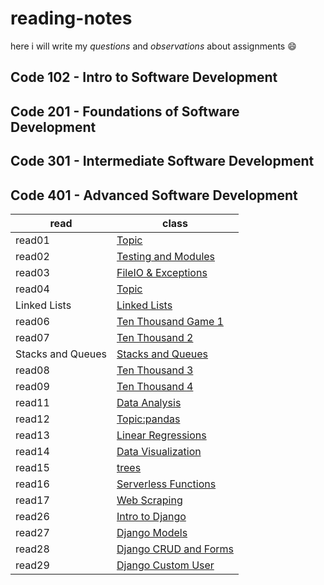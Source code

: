 # reading-notes
 here i will write my *questions* and *observations* about  assignments 😄



## Code 102 - Intro to Software Development
## Code 201 - Foundations of Software Development
## Code 301 - Intermediate Software Development
## Code 401 - Advanced Software Development
|read      |class                                                                                                   |   
| -------- | -----------------------------------------------------------------------------------------------------  |
|read01    | [Topic](https://github.com/Ahmadlotfyfalah1998/reading-notes/blob/main/notes/Read-Class%2001.md)             |
|read02    |[Testing and Modules](https://github.com/Ahmadlotfyfalah1998/reading-notes/blob/main/notes/Read-Class%2002.md)|
|read03    |[FileIO & Exceptions](https://github.com/Ahmadlotfyfalah1998/reading-notes/blob/main/notes/read-class03.md)   |
|read04|[Topic](https://github.com/Ahmadlotfyfalah1998/reading-notes/blob/main/notes/read-class04.md)|
|Linked Lists|[Linked Lists](https://github.com/Ahmadlotfyfalah1998/reading-notes/blob/main/notes/read-Linked%20Lists.md)|
|read06|[Ten Thousand Game 1](https://github.com/Ahmadlotfyfalah1998/reading-notes/blob/main/notes/read-class06.md)|
|read07|[Ten Thousand 2](https://github.com/Ahmadlotfyfalah1998/reading-notes/blob/main/notes/read07.md)|
|Stacks and Queues|[Stacks and Queues](https://github.com/Ahmadlotfyfalah1998/reading-notes/blob/main/notes/read-Stacks%20and%20Queues.md)|
|read08|[Ten Thousand 3](https://github.com/Ahmadlotfyfalah1998/reading-notes/blob/main/notes/read08-class.md)|
|read09|[Ten Thousand 4](https://github.com/Ahmadlotfyfalah1998/reading-notes/blob/main/notes/read09.md)|
|read11|[Data Analysis](https://github.com/Ahmadlotfyfalah1998/reading-notes/blob/main/notes/read-11.md)|
|read12|[Topic:pandas](https://github.com/Ahmadlotfyfalah1998/reading-notes/blob/main/notes/read-12.md)|
|read13|[Linear Regressions](https://github.com/Ahmadlotfyfalah1998/reading-notes/blob/main/notes/read13.md)|
|read14|[Data Visualization](https://github.com/Ahmadlotfyfalah1998/reading-notes/blob/main/notes/read14.md)|
|read15|[trees](https://github.com/Ahmadlotfyfalah1998/reading-notes/blob/main/notes/trees.md)|
|read16|[Serverless Functions](https://github.com/Ahmadlotfyfalah1998/reading-notes/blob/main/notes/read16.md)|
|read17|[Web Scraping](https://github.com/Ahmadlotfyfalah1998/reading-notes/blob/main/notes/read17.md)|
|read26|[Intro to Django](https://github.com/Ahmadlotfyfalah1998/reading-notes/blob/main/notes/read26.md)|
|read27|[Django Models](https://github.com/Ahmadlotfyfalah1998/reading-notes/blob/main/notes/read27.md)|
|read28|[Django CRUD and Forms](https://github.com/Ahmadlotfyfalah1998/reading-notes/blob/main/notes/read28.md)|
|read29|[Django Custom User](https://github.com/Ahmadlotfyfalah1998/reading-notes/blob/main/notes/read29.md)|
